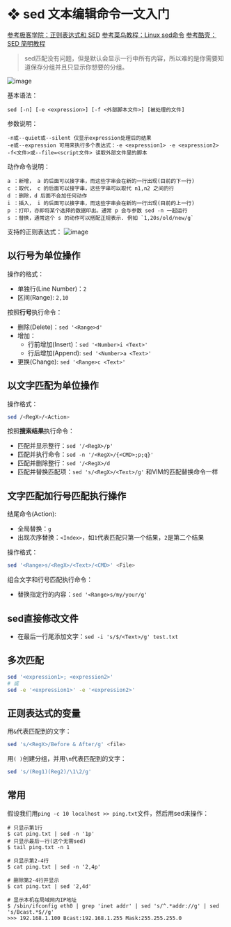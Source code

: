 # ❖ sed 文本编辑命令一文入门

[参考极客学院：正则表达式和 SED](http://wiki.jikexueyuan.com/project/unix/regular-expressions.html)
[参考菜鸟教程：Linux sed命令](http://www.runoob.com/linux/linux-comm-sed.html)
[参考酷壳：SED 简明教程](https://coolshell.cn/articles/9104.html)

> sed匹配没有问题，但是默认会显示一行中所有内容，所以难的是你需要知道保存分组并且只显示你想要的分组。

![image](https://user-images.githubusercontent.com/14041622/45818421-46d28f00-bd14-11e8-9acd-dc890d3d361d.png)


基本语法：
```
sed [-n] [-e <expression>] [-f <外部脚本文件>] [被处理的文件]
```

参数说明：
```
-n或--quiet或--silent 仅显示expression处理后的结果
-e或--expression 可用来执行多个表达式：-e <expression1> -e <expression2>
-f<文件>或--file=<script文件> 读取外部文件里的脚本
```

动作命令说明：
```
a ：新增， a 的后面可以接字串，而这些字串会在新的一行出现(目前的下一行)
c ：取代， c 的后面可以接字串，这些字串可以取代 n1,n2 之间的行
d ：删除，d 后面不会加任何动作
i ：插入， i 的后面可以接字串，而这些字串会在新的一行出现(目前的上一行)
p ：打印，亦即将某个选择的数据印出。通常 p 会与参数 sed -n 一起运行
s ：替换，通常这个 s 的动作可以搭配正规表示. 例如 `1,20s/old/new/g`
```

支持的正则表达式：
![image](https://user-images.githubusercontent.com/14041622/45816474-564ed980-bd0e-11e8-91d0-fd783c7312de.png)


## 以行号为单位操作

操作的格式：
- 单独行(Line Number)：`2`
- 区间(Range): `2,10`

按照**行号**执行命令：
- 删除(Delete)：`sed '<Range>d'`
- 增加：
    - 行前增加(Insert)：`sed '<Number>i <Text>'`
    - 行后增加(Append): `sed '<Number>a <Text>'`
- 更换(Change): `sed '<Range>c <Text>'`


## 以文字匹配为单位操作

操作格式：
```sh
sed /<RegX>/<Action>
```

按照**搜索结果**执行命令：
- 匹配并显示整行：`sed '/<RegX>/p'`
- 匹配并执行命令：`sed -n '/<RegX>/{<CMD>;p;q}'`
- 匹配并删除整行：`sed '/<RegX>/d`
- 匹配并替换匹配项：`sed 's/<RegX>/<Text>/g'` 和VIM的匹配替换命令一样


## 文字匹配加行号匹配执行操作

结尾命令(Action):
- 全局替换：`g`
- 出现次序替换：`<Index>`，如`1`代表匹配只第一个结果，`2`是第二个结果


操作格式：
```sh
sed '<Range>s/<RegX>/<Text>/<CMD>' <File>
```

组合文字和行号匹配执行命令：
- 替换指定行的内容：`sed '<Range>s/my/your/g'`

## sed直接修改文件

- 在最后一行尾添加文字：`sed -i 's/$/<Text>/g' test.txt`


## 多次匹配

```sh
sed '<expression1>; <expression2>'
# 或
sed -e '<expression1>' -e '<expression2>'
```


## 正则表达式的变量

用`&`代表匹配到的文字：
```sh
sed 's/<RegX>/Before & After/g' <file>
```

用`( )`创建分组，并用`\n`代表匹配到的文字：
```sh
sed 's/(Reg1)(Reg2)/\1\2/g'
```




## 常用

假设我们用`ping -c 10 localhost >> ping.txt`文件，然后用sed来操作：

```
# 只显示第1行
$ cat ping.txt | sed -n '1p'
# 只显示最后一行(这个无需sed)
$ tail ping.txt -n 1

# 只显示第2-4行
$ cat ping.txt | sed -n '2,4p'

# 删除第2-4行并显示
$ cat ping.txt | sed '2,4d'

# 显示本机在局域网内IP地址
$ /sbin/ifconfig eth0 | grep 'inet addr' | sed 's/^.*addr://g' | sed 's/Bcast.*$//g'
>>> 192.168.1.100 Bcast:192.168.1.255 Mask:255.255.255.0
```
